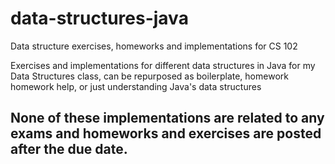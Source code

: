 # data-structures-java
Data structure exercises, homeworks and implementations for CS 102 

Exercises and implementations for different data structures in Java for my Data Structures class, can be repurposed as boilerplate, homework homework help, or just understanding Java's data structures

## None of these implementations are related to any exams and homeworks and exercises are posted after the due date.

